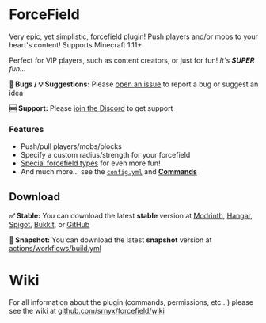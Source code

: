 # ForceField

Very epic, yet simplistic, forcefield plugin! Push players and/or mobs to your heart's content! Supports Minecraft 1.11+

Perfect for VIP players, such as content creators, or just for fun! *It's **SUPER** fun...*

**🐛 Bugs / 💡 Suggestions:** Please [open an issue](https://github.com/srnyx/forcefield/issues/new/choose) to report a bug or suggest an idea

**🆘 Support:** Please [join the Discord](https://srnyx.com/discord) to get support

### Features

- Push/pull players/mobs/blocks
- Specify a custom radius/strength for your forcefield
- [Special forcefield types](https://github.com/srnyx/forcefield/wiki/Special-forcefields) for even more fun!
- And much more... see the [`config.yml`](src/main/resources/config.yml) and **[Commands](https://github.com/srnyx/forcefield/wiki/Commands-and-Permissions#commands)**

## Download

**✅ Stable:** You can download the latest **stable** version at [Modrinth](https://modrinth.com/plugin/forcefield), [Hangar](https://hangar.papermc.io/srnyx/ForceField), [Spigot](https://spigotmc.org/resources/107048), [Bukkit](https://dev.bukkit.org/projects/forcefields), or [GitHub](https://github.com/srnyx/forcefield/releases)

**🚧 Snapshot:** You can download the latest **snapshot** version at [actions/workflows/build.yml](https://github.com/srnyx/forcefield/actions/workflows/build.yml)

# Wiki

For all information about the plugin (commands, permissions, etc...) please see the wiki at [github.com/srnyx/forcefield/wiki](https://github.com/srnyx/forcefield/wiki)
